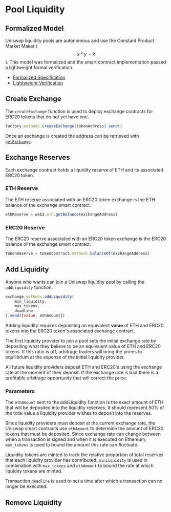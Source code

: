# Pool Liquidity

## Formalized Model

Uniswap liquidity pools are autonomous and use the Constant Product Market Maker \($$x * y = k$$\). This model was formalized and the smart contract implementation passed a lightweight formal verification.  

* [Formalized Specification](https://github.com/runtimeverification/verified-smart-contracts/blob/uniswap/uniswap/x-y-k.pdf)
* [Lightweight Verification](https://github.com/runtimeverification/verified-smart-contracts/tree/uniswap/uniswap/results) 

## Create Exchange

The `createExchange` function is used to deploy exchange contracts for ERC20 tokens that do not yet have one.

```javascript
factory.methods.createExchange(tokenAddress).send()
```

Once an exchange is created the address can be retrieved with [`getExchange`](connect-to-uniswap.md#get-exchange-address). 

## Exchange Reserves

Each exchange contract holds a liquidity reserve of ETH and its associated ERC20 token.  

### ETH Reserve

The ETH reserve associated with an ERC20 token exchange is the ETH balance of the exchange smart contract. 

```javascript
ethReserve = web3.eth.getBalance(exchangeAddress)
```

### ERC20 Reserve

The ERC20 reserve associated with an ERC20 token exchange is the ERC20 balance of the exchange smart contract. 

```javascript
tokenReserve = tokenContract.methods.balanceOf(exchangeAddress)
```

## Add Liquidity 

Anyone who wants can join a Uniswap liquidity pool by calling the `addLiquidity` function.

```javascript
exchange.methods.addLiquidity(
    min_liquidity, 
    max_tokens, 
    deadline 
).send({value: ethAmount})
```

Adding liquidity requires depositing an equivalent **value** of ETH and ERC20 tokens into the ERC20 token's associated exchange contract. 

The first liquidity provider to join a pool sets the initial exchange rate by depositing what they believe to be an equivalent value of ETH and ERC20 tokens. If this ratio is off, arbitrage traders will bring the prices to equilibrium at the expense of the initial liquidity provider. 

All future liquidity providers deposit ETH and ERC20's using the exchange rate at the moment of their deposit. If the exchange rate is bad there is a profitable arbitrage opportunity that will correct the price.

### Parameters

The `ethAmount` sent to the addLiquidity function is the exact amount of ETH that will be deposited into the liquidity reserves. It should represent 50% of the total value a liquidity provider wishes to deposit into the reserves. 

Since liquidity providers must deposit at the current exchange rate, the Uniswap smart contracts use `ethAmount` to determine the amount of ERC20 tokens that must be deposited. Since exchange rate can change between when a transaction is signed and when it is executed on Ethereum, `max_tokens` is used to bound the amount this rate can fluctuate.   

Liquidity tokens are minted to track the relative proportion of total reserves that each liquidity provider has contributed. `minLiquidity` is used in combination with `max_tokens` and `ethAmount` to bound the rate at which liquidity tokens are minted.

Transaction `deadline` is used to set a time after which a transaction can no longer be executed.  

## Remove Liquidity 



